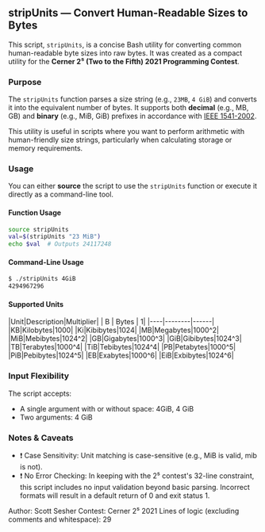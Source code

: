 ## stripUnits — Convert Human-Readable Sizes to Bytes

This script, `stripUnits`, is a concise Bash utility for converting common human-readable byte sizes into raw bytes. It was created as a compact utility for the **Cerner 2⁵ (Two to the Fifth) 2021 Programming Contest**.

### Purpose

The `stripUnits` function parses a size string (e.g., `23MB`, `4 GiB`) and converts it into the equivalent number of bytes. It supports both **decimal** (e.g., MB, GB) and **binary** (e.g., MiB, GiB) prefixes in accordance with [IEEE 1541-2002](https://en.wikipedia.org/wiki/Binary_prefix).

This utility is useful in scripts where you want to perform arithmetic with human-friendly size strings, particularly when calculating storage or memory requirements.

### Usage

You can either **source** the script to use the `stripUnits` function or execute it directly as a command-line tool.

#### Function Usage

```bash
source stripUnits
val=$(stripUnits "23 MiB")
echo $val  # Outputs 24117248
```

#### Command-Line Usage

```bash
$ ./stripUnits 4GiB
4294967296
```

#### Supported Units

|Unit|Description|Multiplier|
| B  |   Bytes   |   1|
|----|--------|------|
|KB|Kilobytes|1000|
|Ki|Kibibytes|1024|
|MB|Megabytes|1000^2|
|MiB|Mebibytes|1024^2|
|GB|Gigabytes|1000^3|
|GiB|Gibibytes|1024^3|
|TB|Terabytes|1000^4|
|TiB|Tebibytes|1024^4|
|PB|Petabytes|1000^5|
|PiB|Pebibytes|1024^5|
|EB|Exabytes|1000^6|
|EiB|Exbibytes|1024^6|

### Input Flexibility

The script accepts:

  - A single argument with or without space: 4GiB, 4 GiB
  - Two arguments: 4 GiB

### Notes & Caveats

  -  ❗ Case Sensitivity: Unit matching is case-sensitive (e.g., MiB is valid, mib is not).
  -  ❗ No Error Checking: In keeping with the 2⁵ contest's 32-line constraint, this script includes no input validation beyond basic parsing. Incorrect formats will result in a default return of 0 and exit status 1.

Author: Scott Sesher
Contest: Cerner 2⁵ 2021
Lines of logic (excluding comments and whitespace): 29
